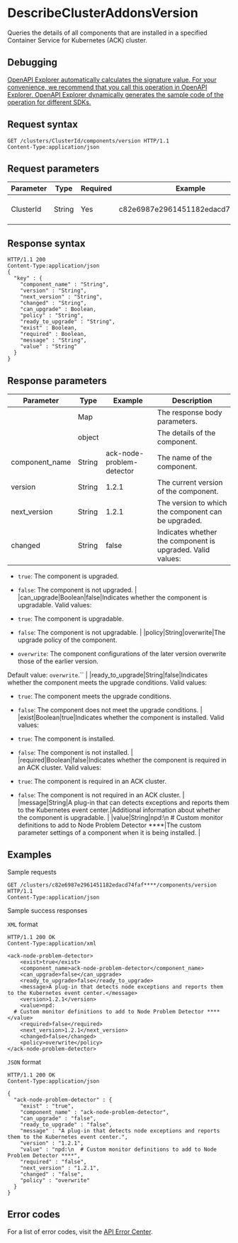 # DescribeClusterAddonsVersion

Queries the details of all components that are installed in a specified Container Service for Kubernetes \(ACK\) cluster.

## Debugging

[OpenAPI Explorer automatically calculates the signature value. For your convenience, we recommend that you call this operation in OpenAPI Explorer. OpenAPI Explorer dynamically generates the sample code of the operation for different SDKs.](https://api.aliyun.com/#product=CS&api=DescribeClusterAddonsVersion&type=ROA&version=2015-12-15)

## Request syntax

```
GET /clusters/ClusterId/components/version HTTP/1.1 
Content-Type:application/json
```

## Request parameters

|Parameter|Type|Required|Example|Description|
|---------|----|--------|-------|-----------|
|ClusterId|String|Yes|c82e6987e2961451182edacd74faf\*\*\*\*|The ID of the ACK cluster. |

## Response syntax

```
HTTP/1.1 200
Content-Type:application/json
{
  "key" : {
    "component_name" : "String",
    "version" : "String",
    "next_version" : "String",
    "changed" : "String",
    "can_upgrade" : Boolean,
    "policy" : "String",
    "ready_to_upgrade" : "String",
    "exist" : Boolean,
    "required" : Boolean,
    "message" : "String",
    "value" : "String"
  }
}
```

## Response parameters

|Parameter|Type|Example|Description|
|---------|----|-------|-----------|
| |Map| |The response body parameters. |
| |object| |The details of the component. |
|component\_name|String|ack-node-problem-detector|The name of the component. |
|version|String|1.2.1|The current version of the component. |
|next\_version|String|1.2.1|The version to which the component can be upgraded. |
|changed|String|false|Indicates whether the component is upgraded. Valid values:

 -   `true`: The component is upgraded.
-   `false`: The component is not upgraded. |
|can\_upgrade|Boolean|false|Indicates whether the component is upgradable. Valid values:

 -   `true`: The component is upgradable.
-   `false`: The component is not upgradable. |
|policy|String|overwrite|The upgrade policy of the component.

 -   `overwrite`: The component configurations of the later version overwrite those of the earlier version.

 Default value: `overwrite`.`` |
|ready\_to\_upgrade|String|false|Indicates whether the component meets the upgrade conditions. Valid values:

 -   `true`: The component meets the upgrade conditions.
-   `false`: The component does not meet the upgrade conditions. |
|exist|Boolean|true|Indicates whether the component is installed. Valid values:

 -   `true`: The component is installed.
-   `false`: The component is not installed. |
|required|Boolean|false|Indicates whether the component is required in an ACK cluster. Valid values:

 -   `true`: The component is required in an ACK cluster.
-   `false`: The component is not required in an ACK cluster. |
|message|String|A plug-in that can detects exceptions and reports them to the Kubernetes event center.|Additional information about whether the component is upgradable. |
|value|String|npd:\\n \# Custom monitor definitions to add to Node Problem Detector \*\*\*\*|The custom parameter settings of a component when it is being installed. |

## Examples

Sample requests

```
GET /clusters/c82e6987e2961451182edacd74faf****/components/version HTTP/1.1 
Content-Type:application/json
```

Sample success responses

`XML` format

```
HTTP/1.1 200 OK
Content-Type:application/xml

<ack-node-problem-detector>
    <exist>true</exist>
    <component_name>ack-node-problem-detector</component_name>
    <can_upgrade>false</can_upgrade>
    <ready_to_upgrade>false</ready_to_upgrade>
    <message>A plug-in that detects node exceptions and reports them to the Kubernetes event center.</message>
    <version>1.2.1</version>
    <value>npd:
  # Custom monitor definitions to add to Node Problem Detector ****</value>
    <required>false</required>
    <next_version>1.2.1</next_version>
    <changed>false</changed>
    <policy>overwrite</policy>
</ack-node-problem-detector>
```

`JSON` format

```
HTTP/1.1 200 OK
Content-Type:application/json

{
  "ack-node-problem-detector" : {
    "exist" : "true",
    "component_name" : "ack-node-problem-detector",
    "can_upgrade" : "false",
    "ready_to_upgrade" : "false",
    "message" : "A plug-in that detects node exceptions and reports them to the Kubernetes event center.",
    "version" : "1.2.1",
    "value" : "npd:\n  # Custom monitor definitions to add to Node Problem Detector ****",
    "required" : "false",
    "next_version" : "1.2.1",
    "changed" : "false",
    "policy" : "overwrite"
  }
}
```

## Error codes

For a list of error codes, visit the [API Error Center](https://error-center.alibabacloud.com/status/product/CS).

